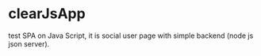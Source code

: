 # clearJsApp

test SPA on Java Script, it is social user page with simple backend (node js json server).
 
